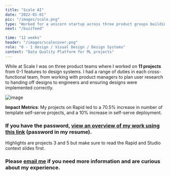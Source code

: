 ```yaml
---
title: "Scale AI"
date: "2022-01-01"
pic: "/images/scale.png"
type: "Worked for a unicorn startup across three product groups building features ranging from editor setup to data quality management."
next: "/buzzfeed"

time: "12 weeks"
header: "/images/scalecover.png"
role: "0 - 1 design / Visual Design / Design Systems"
context: "Data Quality Platform for ML projects"
---
```


While at Scale I was on three product teams where I worked on **11 projects** from 0-1 features to design systems. I had a range of duties in each cross-functional team, from working with product managers to plan user research to handing off designs to engineers and ensuring designs were implemented correctly.

![image](images/examples1.png)

**Impact Metrics**: My projects on Rapid led to a 70.5% increase in number of template self-serve projects, and a 10% increase in self-serve deployment.

### If you have the password, [view an overview of my work using this link](https://www.figma.com/proto/czej4B70ewj3tUa9nQxRun/Scale-Case?page-id=3%3A70&node-id=102%3A5784&viewport=588%2C89%2C0.07&scaling=min-zoom&starting-point-node-id=102%3A5784) (password in my resume).

Highlights are projects 3 and 5 but make sure to read the Rapid and Studio context slides first.

### Please [email me](mailto:cliu55567@gmail.com) if you need more information and are curious about my experience.
